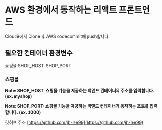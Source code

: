 # AWS 환경에서 동작하는 리액트 프론트앤드

Cloud9에서 Clone 후 AWS codecommit에 push합니다.

## 필요한 컨테이너 환경변수

쇼핑몰 SHOP_HOST, SHOP_PORT

### 쇼핑몰

**Note: SHOP_HOST: 쇼핑몰 기능을 제공하는 백앤드 컨테이너의 주소를 입력합니다. (ex. myshop)**

**Note: SHOP_PORT: 쇼핑몰 기능을 제공하는 백앤드 컨테이너가 동작하는 포트를 입력합니다. (ex. 3000)**

깃허브 주소 [https://github.com/jh-lee99](https://github.com/jh-lee99)
